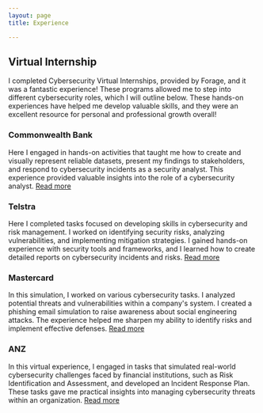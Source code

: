 ```yaml
---
layout: page
title: Experience

---
```


## Virtual Internship

I completed Cybersecurity Virtual Internships, provided by Forage, and it was a fantastic experience! These programs allowed me to step into different cybersecurity roles, which I will outline below.
These hands-on experiences have helped me develop valuable skills, and they were an excellent resource for personal and professional growth overall!

### Commonwealth Bank
Here I engaged in hands-on activities that taught me how to create and visually represent reliable datasets, present my findings to stakeholders, and respond to cybersecurity incidents as a security analyst. This experience provided valuable insights into the role of a cybersecurity analyst.
[Read more](../commonwealthbank.md)

### Telstra

Here I completed tasks focused on developing skills in cybersecurity and risk management. I worked on identifying security risks, analyzing vulnerabilities, and implementing mitigation strategies.  I gained hands-on experience with security tools and frameworks, and I learned how to create detailed reports on cybersecurity incidents and risks.
[Read more](../telstra.md)

### Mastercard

In this simulation, I worked on various cybersecurity tasks. I analyzed potential threats and vulnerabilities within a company's system. I created a phishing email simulation to raise awareness about social engineering attacks. The experience helped me sharpen my ability to identify risks and implement effective defenses.
[Read more](.virtualinternships/mastercard.md)

### ANZ

In this virtual experience, I engaged in tasks that simulated real-world cybersecurity challenges faced by financial institutions, such as Risk Identification and Assessment, and developed an Incident Response Plan. These tasks gave me practical insights into managing cybersecurity threats within an organization.
[Read more](./virtualinternships/anz.md)

